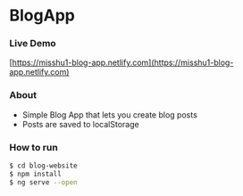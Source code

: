 # BlogApp

### Live Demo

[https://misshu1-blog-app.netlify.com](https://misshu1-blog-app.netlify.com)

### About

-   Simple Blog App that lets you create blog posts
-   Posts are saved to localStorage

### How to run

```sh
$ cd blog-website
$ npm install
$ ng serve --open
```
